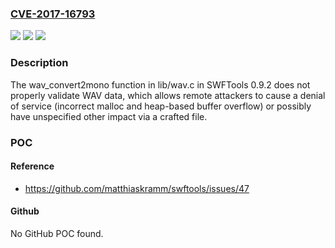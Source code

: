 ### [CVE-2017-16793](https://cve.mitre.org/cgi-bin/cvename.cgi?name=CVE-2017-16793)
![](https://img.shields.io/static/v1?label=Product&message=n%2Fa&color=blue)
![](https://img.shields.io/static/v1?label=Version&message=n%2Fa&color=blue)
![](https://img.shields.io/static/v1?label=Vulnerability&message=n%2Fa&color=brighgreen)

### Description

The wav_convert2mono function in lib/wav.c in SWFTools 0.9.2 does not properly validate WAV data, which allows remote attackers to cause a denial of service (incorrect malloc and heap-based buffer overflow) or possibly have unspecified other impact via a crafted file.

### POC

#### Reference
- https://github.com/matthiaskramm/swftools/issues/47

#### Github
No GitHub POC found.

